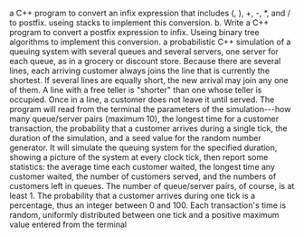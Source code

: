 a C++ program to convert an infix expression that
includes (, ), +, -, *, and / to postfix.  useing stacks to implement this conversion.
b. Write a C++ program to convert a postfix expression to infix.  Useing binary tree algorithms to implement this conversion.
a probabilistic C++ simulation of a queuing
system with several queues and several servers, one server for each queue, as in a grocery or discount
store. Because there are several lines, each arriving customer always joins the line that is currently the
shortest. If several lines are equally short, the new arrival may join any one of them. A line with a free
teller is "shorter" than one whose teller is occupied. Once in a line, a customer does not leave it until
served.
The program will read from the terminal the parameters of the simulation---how many queue/server
pairs (maximum 10), the longest time for a customer transaction, the probability that a customer arrives
during a single tick, the duration of the simulation, and a seed value for the random number generator.
It will simulate the queuing system for the specified duration, showing a picture of the system at every
clock tick, then report some statistics: the average time each customer waited, the longest time any
customer waited, the number of customers served, and the numbers of customers left in queues.
The number of queue/server pairs, of course, is at least 1. The probability that a customer arrives during
one tick is a percentage, thus an integer between 0 and 100. Each transaction's time is random,
uniformly distributed between one tick and a positive maximum value entered from the terminal
